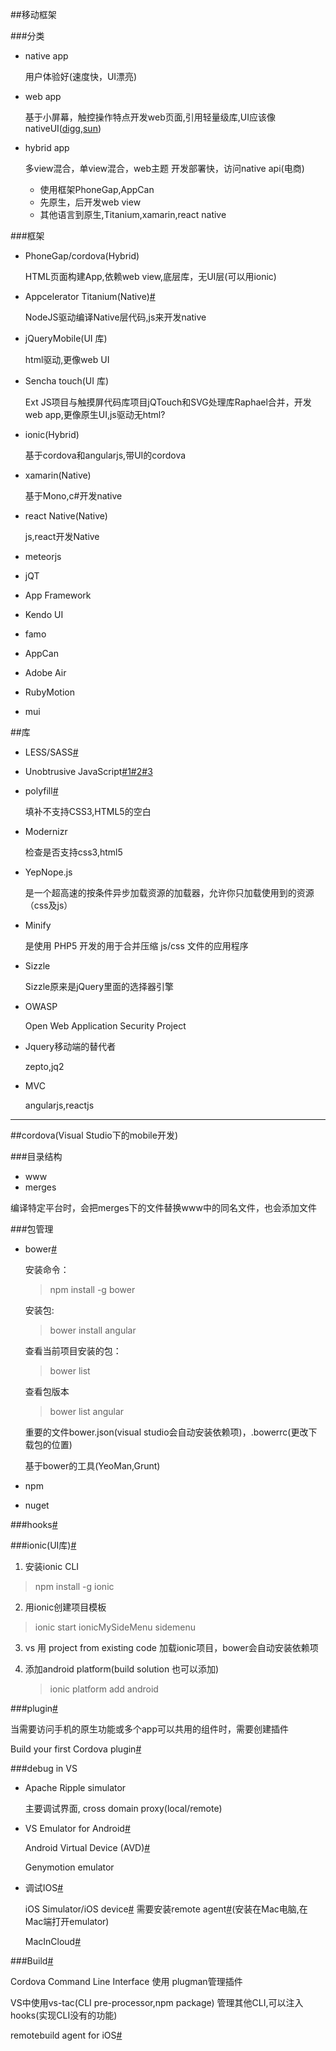 ##移动框架

###分类

+ native app

    用户体验好(速度快，UI漂亮)

+ web app

    基于小屏幕，触控操作特点开发web页面,引用轻量级库,UI应该像nativeUI([digg](digg.com),[sun](http://pattern.dk/sun/))

+ hybrid app

    多view混合，单view混合，web主题
    开发部署快，访问native api(电商)
    
    - 使用框架PhoneGap,AppCan
    - 先原生，后开发web view
    - 其他语言到原生,Titanium,xamarin,react native
    
###框架

+ PhoneGap/cordova(Hybrid)
   
   HTML页面构建App,依赖web view,底层库，无UI层(可以用ionic)
   
+ Appcelerator Titanium(Native)[#](http://www.appcelerator.com/blog/2012/05/comparing-titanium-and-phonegap/)

   NodeJS驱动编译Native层代码,js来开发native

+ jQueryMobile(UI 库)

   html驱动,更像web UI

+ Sencha touch(UI 库)

   Ext JS项目与触摸屏代码库项目jQTouch和SVG处理库Raphael合并，开发web app,更像原生UI,js驱动无html?
   
+ ionic(Hybrid)
   
   基于cordova和angularjs,带UI的cordova
   
+ xamarin(Native)

   基于Mono,c#开发native

+ react Native(Native)

   js,react开发Native
   
+ meteorjs

+ jQT

+ App Framework

+ Kendo UI

+ famo

+ AppCan

+ Adobe Air

+ RubyMotion

+ mui


##库

+ LESS/SASS[#](http://www.ruanyifeng.com/blog/2012/06/sass.html)

+ Unobtrusive JavaScript[#1](http://icant.co.uk/articles/seven-rules-of-unobtrusive-javascript/)[#2](http://kb.cnblogs.com/page/80652/)[#3](http://www.iteye.com/news/3754)

+ polyfill[#](http://www.codeproject.com/Articles/369858/Writing-polyfills-in-JavaScript)

     填补不支持CSS3,HTML5的空白

+ Modernizr
  
     检查是否支持css3,html5

+ YepNope.js

     是一个超高速的按条件异步加载资源的加载器，允许你只加载使用到的资源（css及js）


+ Minify

    是使用 PHP5 开发的用于合并压缩 js/css 文件的应用程序

+ Sizzle

    Sizzle原来是jQuery里面的选择器引擎


+ OWASP

    Open Web Application Security Project

+ Jquery移动端的替代者

     zepto,jq2

+ MVC

  angularjs,reactjs



---



##cordova(Visual Studio下的mobile开发)

###目录结构

+ www
+ merges

编译特定平台时，会把merges下的文件替换www中的同名文件，也会添加文件

###包管理

+ bower[#](http://bower.io/)

   安装命令：
   >npm install -g bower

   安装包:

   >bower install angular

   查看当前项目安装的包：
   >bower list

   查看包版本
   >bower list angular

   重要的文件bower.json(visual studio会自动安装依赖项)，.bowerrc(更改下载包的位置)

   基于bower的工具(YeoMan,Grunt)

+ npm
+ nuget


###hooks[#](http://cordova.apache.org/docs/en/dev/guide/appdev/hooks/index.html)

###ionic(UI库)[#](http://taco.visualstudio.com/en-us/docs/tutorial-ionic/)

1. 安装ionic CLI
  >npm install -g ionic

2. 用ionic创建项目模板
  >ionic start ionicMySideMenu sidemenu

3. vs 用 project from existing code 加载ionic项目，bower会自动安装依赖项

4. 添加android platform(build solution 也可以添加)
   >ionic platform add android


###plugin[#](http://cordova.apache.org/docs/en/4.0.0/guide/hybrid/plugins/index.html#Plugin%20Development%20Guide)

当需要访问手机的原生功能或多个app可以共用的组件时，需要创建插件

Build your first Cordova plugin[#](http://taco.visualstudio.com/en-us/docs/createplugintutorial/)

###debug in VS

+ Apache Ripple simulator 

  主要调试界面, cross domain proxy(local/remote)
  
+ VS Emulator for Android[#](http://taco.visualstudio.com/en-us/docs/run-app-apache/)

  Android Virtual Device (AVD)[#](http://developer.android.com/tools/devices/managing-avds.html)

  Genymotion emulator

+ 调试IOS[#](http://taco.visualstudio.com/en-us/docs/run-app-ios/)

  iOS Simulator/iOS device[#](http://taco.visualstudio.com/en-us/docs/run-app-ios/#iOSDevice) 需要安装remote agent[#](http://taco.visualstudio.com/en-us/docs/install-vs-tools-apache-cordova/#ios)(安装在Mac电脑,在Mac端打开emulator)
  
  MacInCloud[#](http://www.macincloud.com/)


###Build[#](http://taco.visualstudio.com/en-us/docs/deploy-and-run-app/)

Cordova Command Line Interface 使用 plugman管理插件

VS中使用vs-tac(CLI pre-processor,npm package) 管理其他CLI,可以注入hooks(实现CLI没有的功能)

remotebuild agent for iOS[#](http://taco.visualstudio.com/en-us/docs/install-vs-tools-apache-cordova/#ios)